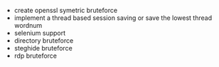 - create openssl symetric bruteforce
- implement a thread based session saving or save the lowest thread wordnum
- selenium support 
- directory bruteforce
- steghide bruteforce
- rdp bruteforce